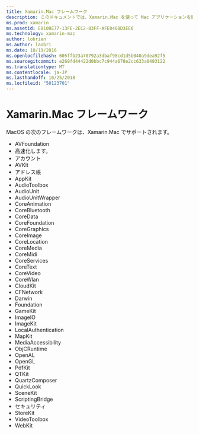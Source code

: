 ```yaml
---
title: Xamarin.Mac フレームワーク
description: このドキュメントでは、Xamarin.Mac を使って Mac アプリケーションを開発するときに使用できるさまざまな macOS フレームワークが一覧表示します。
ms.prod: xamarin
ms.assetid: E8108E77-13FE-2EC2-83FF-AFE0408D3EE6
ms.technology: xamarin-mac
author: lobrien
ms.author: laobri
ms.date: 10/19/2016
ms.openlocfilehash: 605ffb23a70792a3dbaf98cd1d5b040a9dea92f5
ms.sourcegitcommit: e268fd44422d0bbc7c944a678e2cc633a0493122
ms.translationtype: MT
ms.contentlocale: ja-JP
ms.lasthandoff: 10/25/2018
ms.locfileid: "50123701"
---
```

# <a name="xamarinmac-frameworks"></a>Xamarin.Mac フレームワーク

MacOS の次のフレームワークは、Xamarin.Mac でサポートされます。

-  AVFoundation 
-  高速化します。
-  アカウント
-  AVKit
-  アドレス帳 
-  AppKit 
-  AudioToolbox 
-  AudioUnit 
-  AudioUnitWrapper 
-  CoreAnimation 
-  CoreBluetooth 
-  CoreData 
-  CoreFoundation 
-  CoreGraphics 
-  CoreImage 
-  CoreLocation 
-  CoreMedia 
-  CoreMidi 
-  CoreServices 
-  CoreText 
-  CoreVideo 
-  CoreWlan 
-  CloudKit
-  CFNetwork
-  Darwin 
-  Foundation 
-  GameKit 
-  ImageIO 
-  ImageKit 
-  LocalAuthentication
-  MapKit
-  MediaAccessibility
-  ObjCRuntime 
-  OpenAL 
-  OpenGL 
-  PdfKit 
-  QTKit 
-  QuartzComposer 
-  QuickLook 
-  SceneKit 
-  ScriptingBridge 
-  セキュリティ 
-  StoreKit 
-  VideoToolbox
-  WebKit

